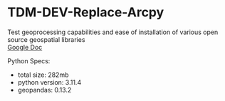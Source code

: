 # TDM-DEV-Replace-Arcpy
Test geoprocessing capabilities and ease of installation of various open source geospatial libraries  
[Google Doc](https://docs.google.com/document/d/16XUgkz5OroLOAmgGHT_PwiNV_CMalpZPnYkRi0-Dsyg/edit#)


Python Specs:  
- total size: 282mb  
- python version: 3.11.4  
- geopandas: 0.13.2  
